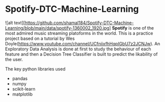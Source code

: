 # Spotify-DTC-Machine-Learning
![alt text][https://github.com/shamal184/Spotify-DTC-Machine-Learning/blob/main/data/spotify-1360002_1920.jpg]
**Spotify** is one of the most admired music streaming platoforms in the world. This is a practice project based on a tutorial by Wes Doyle(https://www.youtube.com/channel/UCfniixfhHqpIGbU7z2JCNJw). An Exploratory Data Analysis is done at first to study the behaviour of each feature and then a Decision Tree Classifier is built to predict the likability of the user.

The key python libraries used
- pandas
- numpy
- scikit-learn
- matplotlib

